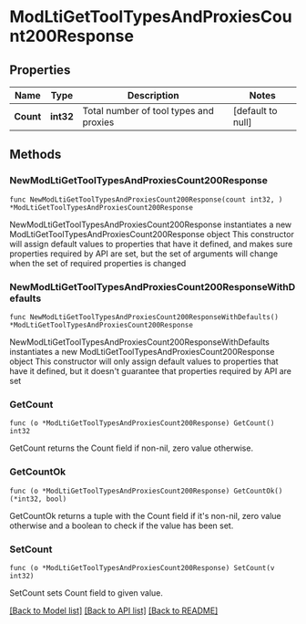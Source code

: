 # ModLtiGetToolTypesAndProxiesCount200Response

## Properties

Name | Type | Description | Notes
------------ | ------------- | ------------- | -------------
**Count** | **int32** | Total number of tool types and proxies | [default to null]

## Methods

### NewModLtiGetToolTypesAndProxiesCount200Response

`func NewModLtiGetToolTypesAndProxiesCount200Response(count int32, ) *ModLtiGetToolTypesAndProxiesCount200Response`

NewModLtiGetToolTypesAndProxiesCount200Response instantiates a new ModLtiGetToolTypesAndProxiesCount200Response object
This constructor will assign default values to properties that have it defined,
and makes sure properties required by API are set, but the set of arguments
will change when the set of required properties is changed

### NewModLtiGetToolTypesAndProxiesCount200ResponseWithDefaults

`func NewModLtiGetToolTypesAndProxiesCount200ResponseWithDefaults() *ModLtiGetToolTypesAndProxiesCount200Response`

NewModLtiGetToolTypesAndProxiesCount200ResponseWithDefaults instantiates a new ModLtiGetToolTypesAndProxiesCount200Response object
This constructor will only assign default values to properties that have it defined,
but it doesn't guarantee that properties required by API are set

### GetCount

`func (o *ModLtiGetToolTypesAndProxiesCount200Response) GetCount() int32`

GetCount returns the Count field if non-nil, zero value otherwise.

### GetCountOk

`func (o *ModLtiGetToolTypesAndProxiesCount200Response) GetCountOk() (*int32, bool)`

GetCountOk returns a tuple with the Count field if it's non-nil, zero value otherwise
and a boolean to check if the value has been set.

### SetCount

`func (o *ModLtiGetToolTypesAndProxiesCount200Response) SetCount(v int32)`

SetCount sets Count field to given value.



[[Back to Model list]](../README.md#documentation-for-models) [[Back to API list]](../README.md#documentation-for-api-endpoints) [[Back to README]](../README.md)


